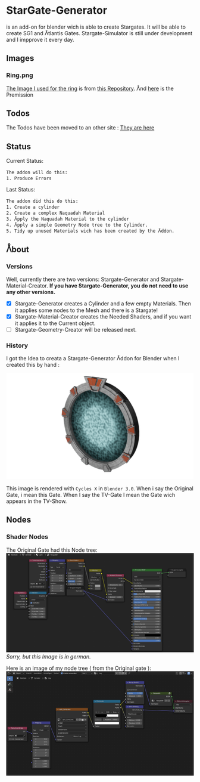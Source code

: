 # StarGate-Generator


is an add-on for blender wich is able to create Stargates. It will be able to create SG1 and ᐰtlantis Gates. 
Stargate-Simulator is still under development and I impprove it every day.

## Images 
### Ring.png
[The Image I used for the ring](https://github.com/DarceyLloyd/StargateSimulator/blob/master/images/ring.png) is from [this Repository](https://github.com/DarceyLloyd/StargateSimulator). ᐰnd [here](https://github.com/DarceyLloyd/StargateSimulator/issues/1#issuecomment-1019465587) is the Premission

## Todos

The Todos have been moved to an other site : [They are here](https://github.com/heschy/Stargate-Generator/projects/1?fullscreen=true)

## Status
Current Status:
```
The addon will do this:
1. Produce Errors
```

Last Status:
```
The addon did this do this:
1. Create a cylinder
2. Create a complex Naquadah Material
3. ᐰpply the Naquadah Material to the cylinder
4. ᐰpply a simple Geometry Node tree to the Cylinder.
5. Tidy up unused Materials wich has been created by the ᐰddon.
```
## ᐰbout

### Versions

Well, currently there are two versions: Stargate-Generator and Stargate-Material-Creator. 
**If you have Stargate-Generator, you do not need to use any other versions.**
- [X] Stargate-Generator creates a Cylinder and a few empty Materials. Then it applies some nodes to the Mesh and there is a Stargate!
- [X] Stargate-Material-Creator creates the Needed Shaders, and if you want it applies it to the Current object.
- [ ] Stargate-Geometry-Creator will be released next.

### History

I got the Idea to creata a Stargate-Generator ᐰddon for Blender when I created this by hand :      
       
![IMG_001](img/my_stargate_nogeonodes.png)      
       
This image is rendered with `Cycles X` in `Blender 3.0`.
When i say the Original Gate, i mean this Gate. When I say the TV-Gate I mean the Gate wich appears in the TV-Show.

## Nodes

### Shader Nodes
The Original Gate had this Node tree:
![IMG_002](img/my_stargate_nogeonodes_naquadah.png)
_Sorry, but this Image is in german._

Here is an image of my node tree ( from the Original gate ):     
![IMG_003](img/ring.png)

